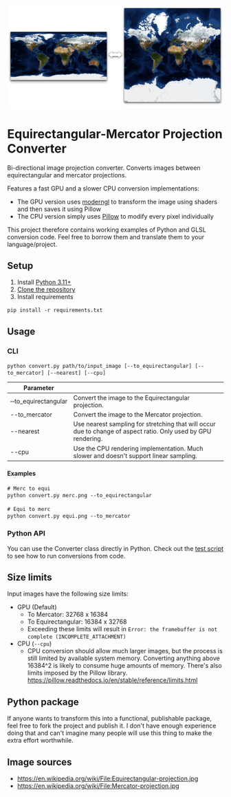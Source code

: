 ![](img/preview.png)

# Equirectangular-Mercator Projection Converter

Bi-directional image projection converter. Converts images between equirectangular and mercator projections.

Features a fast GPU and a slower CPU conversion implementations:

- The GPU version uses [moderngl](https://github.com/moderngl/moderngl) to transform the image using shaders and then saves it using Pillow
- The CPU version simply uses [Pillow](https://github.com/python-pillow/Pillow) to modify every pixel individually

This project therefore contains working examples of Python and GLSL conversion code. Feel free to borrow them and translate them to your language/project.

## Setup

1. Install [Python 3.11+](https://www.python.org/downloads/)
1. [Clone the repository](https://docs.github.com/en/repositories/creating-and-managing-repositories/cloning-a-repository)
1. Install requirements
```
pip install -r requirements.txt
```

## Usage

### CLI

```shell
python convert.py path/to/input_image [--to_equirectangular] [--to_mercator] [--nearest] [--cpu]
```

| Parameter |  |
| --- | --- |
| &#8209;&#8209;to_equirectangular | Convert the image to the Equirectangular projection. |
| --to_mercator | Convert the image to the Mercator projection. |
| --nearest | Use nearest sampling for stretching that will occur due to change of aspect ratio. Only used by GPU rendering. |
| --cpu | Use the CPU rendering implementation. Much slower and doesn't support linear sampling. |

#### Examples

```shell
# Merc to equi
python convert.py merc.png --to_equirectangular

# Equi to merc
python convert.py equi.png --to_mercator
```

### Python API

You can use the Converter class directly in Python. Check out the [test script](test.py) to see how to run conversions from code.

## Size limits

Input images have the following size limits:

- GPU (Default)
  - To Mercator: 32768 x 16384
  - To Equirectangular: 16384 x 32768
  - Exceeding these limits will result in `Error: the framebuffer is not complete (INCOMPLETE_ATTACHMENT)`
- CPU (`--cpu`)
  - CPU conversion should allow much larger images, but the process is still limited by available system memory. Converting anything above 16384^2 is likely to consume huge amounts of memory. There's also limits imposed by the Pillow library. https://pillow.readthedocs.io/en/stable/reference/limits.html

## Python package

If anyone wants to transform this into a functional, publishable package, feel free to fork the project and publish it. I don't have enough experience doing that and can't imagine many people will use this thing to make the extra effort worthwhile.

## Image sources

- https://en.wikipedia.org/wiki/File:Equirectangular-projection.jpg
- https://en.wikipedia.org/wiki/File:Mercator-projection.jpg
